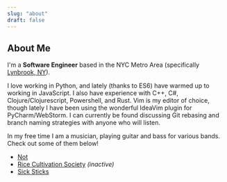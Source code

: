 ```yaml
---
slug: "about"
draft: false
---
```


## About Me
I'm a __Software Engineer__ based in the NYC Metro Area (specifically [Lynbrook, NY](https://en.wikipedia.org/wiki/Lynbrook,_New_York)).

I love working in Python, and lately (thanks to ES6) have warmed up to working in JavaScript. I also have experience with C++, C#, Clojure/Clojurescript, Powershell, and Rust. Vim is my editor of choice, though lately I have been using the wonderful IdeaVim plugin for PyCharm/WebStorm. I can currently be found discussing Git rebasing and branch naming strategies with anyone who will listen.

In my free time I am a musician, playing guitar and bass for various bands. Check out some of them below!

* [Not](https://notsounds.bandcamp.com/)
* [Rice Cultivation Society](https://ricecultivationsociety.bandcamp.com/) _(inactive)_
* [Sick Sticks](http://sicksticksband.com/)
